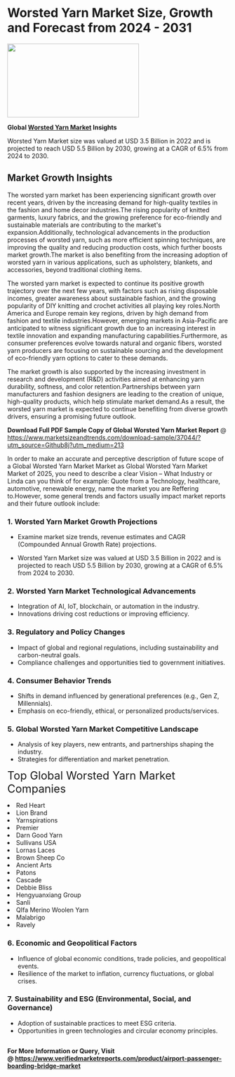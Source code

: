 <H1>Worsted Yarn Market Size, Growth and Forecast from 2024 - 2031</H1><img class="aligncenter size-medium wp-image-584254" src="https://thirdeyenews.in/wp-content/uploads/2024/09/Global-Market-Research-300x168.jpeg" alt="" width="300" height="168" /><p><strong>Global&nbsp;<a href="https://www.marketsizeandtrends.com/download-sample/37044/?utm_source=Github8j?utm_medium=213">Worsted Yarn Market</a> Insights</strong></p><p>Worsted Yarn Market size was valued at USD 3.5 Billion in 2022 and is projected to reach USD 5.5 Billion by 2030, growing at a CAGR of 6.5% from 2024 to 2030.</p><p><h2>Market Growth Insights</h2> <p>The worsted yarn market has been experiencing significant growth over recent years, driven by the increasing demand for high-quality textiles in the fashion and home decor industries.The rising popularity of knitted garments, luxury fabrics, and the growing preference for eco-friendly and sustainable materials are contributing to the market's expansion.Additionally, technological advancements in the production processes of worsted yarn, such as more efficient spinning techniques, are improving the quality and reducing production costs, which further boosts market growth.The market is also benefiting from the increasing adoption of worsted yarn in various applications, such as upholstery, blankets, and accessories, beyond traditional clothing items.</p> <p>The worsted yarn market is expected to continue its positive growth trajectory over the next few years, with factors such as rising disposable incomes, greater awareness about sustainable fashion, and the growing popularity of DIY knitting and crochet activities all playing key roles.North America and Europe remain key regions, driven by high demand from fashion and textile industries.However, emerging markets in Asia-Pacific are anticipated to witness significant growth due to an increasing interest in textile innovation and expanding manufacturing capabilities.Furthermore, as consumer preferences evolve towards natural and organic fibers, worsted yarn producers are focusing on sustainable sourcing and the development of eco-friendly yarn options to cater to these demands.</p> <p>The market growth is also supported by the increasing investment in research and development (R&D) activities aimed at enhancing yarn durability, softness, and color retention.Partnerships between yarn manufacturers and fashion designers are leading to the creation of unique, high-quality products, which help stimulate market demand.As a result, the worsted yarn market is expected to continue benefiting from diverse growth drivers, ensuring a promising future outlook.</p> <p><span class=""><strong>Download Full PDF Sample Copy of Global Worsted Yarn Market Report</strong> @ <a href="https://www.marketsizeandtrends.com/download-sample/37044/?utm_source=Github8j?utm_medium=213" target="_blank">https://www.marketsizeandtrends.com/download-sample/37044/?utm_source=Github8j?utm_medium=213</a></span></p><p>In order to make an accurate and perceptive description of future scope of a Global&nbsp;Worsted Yarn Market Market as Global&nbsp;Worsted Yarn Market Market of 2025, you need to describe a clear Vision &ndash; What Industry or Linda can you think of for example: Quote from a Technology, healthcare, automotive, renewable energy, name the market you are Reffering to.However, some general trends and factors usually impact market reports and their future outlook include:</p><h3>1.&nbsp;<strong>Worsted Yarn Market Growth Projections</strong></h3><ul><li>Examine market size trends, revenue estimates and CAGR (Compounded Annual Growth Rate) projections.</li><li><p>Worsted Yarn Market size was valued at USD 3.5 Billion in 2022 and is projected to reach USD 5.5 Billion by 2030, growing at a CAGR of 6.5% from 2024 to 2030.</p></li></ul><h3>2.&nbsp;<strong>Worsted Yarn Market Technological Advancements</strong></h3><ul><li>Integration of AI, IoT, blockchain, or automation in the industry.</li><li>Innovations driving cost reductions or improving efficiency.</li></ul><h3>3.&nbsp;<strong>Regulatory and Policy Changes</strong></h3><ul><li>Impact of global and regional regulations, including sustainability and carbon-neutral goals.</li><li>Compliance challenges and opportunities tied to government initiatives.</li></ul><h3>4.&nbsp;<strong>Consumer Behavior Trends</strong></h3><ul><li>Shifts in demand influenced by generational preferences (e.g., Gen Z, Millennials).</li><li>Emphasis on eco-friendly, ethical, or personalized products/services.</li></ul><h3>5.&nbsp;<strong>Global Worsted Yarn Market Competitive Landscape</strong></h3><ul><li>Analysis of key players, new entrants, and partnerships shaping the industry.</li><li>Strategies for differentiation and market penetration.</li></ul><p data-pm-slice="1 1 []"><span style="color: inherit; font-family: inherit; font-size: 25px;">Top Global Worsted Yarn Market Companies</span></p><div class="" data-test-id=""><p><li>Red Heart</li><li> Lion Brand</li><li> Yarnspirations</li><li> Premier</li><li> Darn Good Yarn</li><li> Sullivans USA</li><li> Lornas Laces</li><li> Brown Sheep Co</li><li> Ancient Arts</li><li> Patons</li><li> Cascade</li><li> Debbie Bliss</li><li> Hengyuanxiang Group</li><li> Sanli</li><li> QIfa Merino Woolen Yarn</li><li> Malabrigo</li><li> Ravely</li></p></div><h3>6.&nbsp;<strong>Economic and Geopolitical Factors</strong></h3><ul><li>Influence of global economic conditions, trade policies, and geopolitical events.</li><li>Resilience of the market to inflation, currency fluctuations, or global crises.</li></ul><h3>7.&nbsp;<strong>Sustainability and ESG (Environmental, Social, and Governance)</strong></h3><ul><li>Adoption of sustainable practices to meet ESG criteria.</li><li>Opportunities in green technologies and circular economy principles.</li></ul><h2><strong style="font-size: 14px;">For More Information or Query, Visit @&nbsp;</strong><a style="background-color: #ffffff; font-size: 14px;" href="https://www.marketsizeandtrends.com/report/worsted-yarn-market/" target="_blank">https://www.verifiedmarketreports.com/product/airport-passenger-boarding-bridge-market</a></h2>